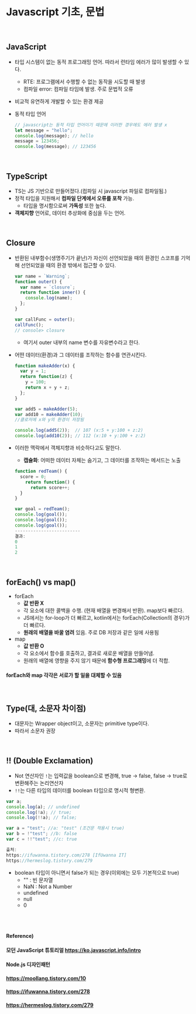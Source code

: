 # Javascript 기초, 문법

<br>

## JavaScript

* 타입 시스템이 없는 동적 프로그래밍 언어. 따라서 런타임 에러가 많이 발생할 수 있다.
  * RTE: 프로그램에서 수행할 수 없는 동작을 시도할 때 발생
  * 컴파일 error: 컴파일 타임에 발생. 주로 문법적 오류
  
* 비교적 유연하게 개발할 수 있는 환경 제공

* 동적 타입 언어

  ```javascript
  // javascript는 동적 타입 언어이기 때문에 이러한 경우에도 에러 발생 x
  let message = "hello";
  console.log(message); // hello
  message = 123456;
  console.log(message); // 123456
  ```

<br>

## TypeScript

* TS는 JS 기반으로 만들어졌다.(컴파일 시 javascript 파일로 컴파일됨.)
* 정적 타입을 지원해서 **컴파일 단계에서 오류를 포착** 가능.
  * 타입을 명시함으로써 **가독성** 또한 높다.
* **객체지향** 언어로, 데이터 추상화에 중심을 두는 언어.

<br>

## Closure

* 반환된 내부함수(생명주기가 끝난)가 자신이 선언되었을 때의 환경인 스코프를 기억해 선언되었을 때의 환경 밖에서 접근할 수 있다.

  ```javascript
  var name = `Warning`;
  function outer() {
    var name = `closure`;
    return function inner() {
      console.log(name);
    };
  }
  
  var callFunc = outer();
  callFunc();
  // console> closure
  ```

  * 여기서 outer 내부의 name 변수를 자유변수라고 한다.
  
* 어떤 데이터(환경)과 그 데이터를 조작하는 함수를 연관시킨다.

  ``` javascript
  function makeAdder(x) {
    var y = 1;
    return function(z) {
      y = 100;
      return x + y + z;
    };
  }
  
  var add5 = makeAdder(5);
  var add10 = makeAdder(10);
  //클로저에 x와 y의 환경이 저장됨
  
  console.log(add5(2));  // 107 (x:5 + y:100 + z:2)
  console.log(add10(2)); // 112 (x:10 + y:100 + z:2)
  ```



* 이러한 맥락에서 객체지향과 비슷하다고도 말한다.

  
  * **캡슐화**: 어떠한 데이터 자체는 숨기고, 그 데이터를 조작하는 메서드는 노출
  
  ``` javascript
  function redTeam() {
  	score = 0;
      return function() {
      	return score++;
  	}
  }
  
  var goal = redTeam();
  console.log(goal());
  console.log(goal());
  console.log(goal());
  -------------------------
  결과:
  0
  1
  2
  ```

<br>

## forEach() vs map()

* forEach
  * **값 반환 X**
  * 각 요소에 대한 콜백을 수행. (현재 배열을 변경해서 반환). map보다 빠르다.
  * JS에서는 for-loop가 더 빠르고, kotlin에서는 forEach(Collection의 경우)가 더 빠르다.
  * **원래의 배열을 바꿀 염려** 있음. 주로 DB 저장과 같은 일에 사용됨
* map
  * **값 반환 O**
  * 각 요소에서 함수를 호출하고, 결과로 새로운 배열을 만들어냄.
  * 원래의 배열에 영향을 주지 않기 때문에 **함수형 프로그래밍**에 더 적합.

#### forEach와 map 각각은 서로가 할 일을 대체할 수 있음

<br>

## Type(대, 소문자 차이점)

* 대문자는 Wrapper object이고, 소문자는 primitive type이다.
* 따라서 소문자 권장

<br>

## !! (Double Exclamation)

* Not 연산자인 `!`는 입력값을 boolean으로 변경해, true -> false, false -> true로 변환해주는 논리연산자
* `!!`는 다른 타입의 데이터를 boolean 타입으로 명시적 형변환.

```javascript
var a;
console.log(a); // undefined
console.log(!a); // true;
console.log(!!a); // false;

var a = "test"; //a: "test" (조건문 적용시 true) 
var b = !"test"; //b: false 
var c = !!"test"; //c: true

출처:
https://ifuwanna.tistory.com/278 [IfUwanna IT]
https://hermeslog.tistory.com/279
```

* boolean 타입이 아니면서 false가 되는 경우(이외에는 모두 기본적으로 true)
  * "" : 빈 문자열
  * NaN : Not a Number
  * undefined
  * null
  * 0

<br><br>

#### Reference)

#### 모던 JavaScript 튜토리얼 https://ko.javascript.info/intro

#### Node.js 디자인패턴

#### https://moollang.tistory.com/10

#### https://ifuwanna.tistory.com/278

#### https://hermeslog.tistory.com/279